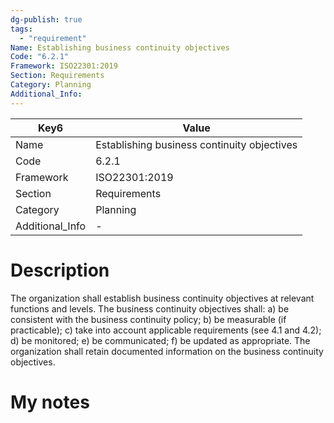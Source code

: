 ```yaml
---
dg-publish: true
tags:
  - "requirement"
Name: Establishing business continuity objectives
Code: "6.2.1"
Framework: ISO22301:2019
Section: Requirements
Category: Planning
Additional_Info: 
---
```


<div><table class="dataview table-view-table"><thead class="table-view-thead"><tr class="table-view-tr-header"><th class="table-view-th"><span>Key</span><span class="dataview small-text">6</span></th><th class="table-view-th"><span>Value</span></th></tr></thead><tbody class="table-view-tbody"><tr><td><span>Name</span></td><td><span>Establishing business continuity objectives</span></td></tr><tr><td><span>Code</span></td><td><span>6.2.1</span></td></tr><tr><td><span>Framework</span></td><td><span>ISO22301:2019</span></td></tr><tr><td><span>Section</span></td><td><span>Requirements</span></td></tr><tr><td><span>Category</span></td><td><span>Planning</span></td></tr><tr><td><span>Additional_Info</span></td><td><span>-</span></td></tr></tbody></table></div>

# Description

The organization shall establish business continuity objectives at relevant functions and levels. The business continuity objectives shall: a) be consistent with the business continuity policy; b) be measurable (if practicable); c) take into account applicable requirements (see 4.1 and 4.2); d) be monitored; e) be communicated; f) be updated as appropriate. The organization shall retain documented information on the business continuity objectives. 

# My notes
